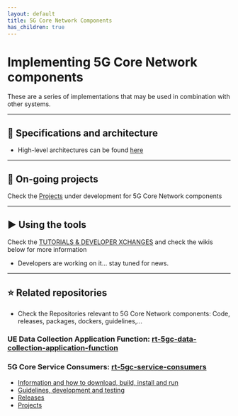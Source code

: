 ```yaml
---
layout: default
title: 5G Core Network Components
has_children: true
---
```


# Implementing 5G Core Network components
These are a series of implementations that may be used in combination with other systems.
***
## 📑 Specifications and architecture
* High-level architectures can be found [here](https://www.5g-mag.com/repositories#5gcore)
***

## 🚧 On-going projects
Check the [Projects](https://github.com/5G-MAG/Getting-Started/wiki/5G-Core-Network-Projects) under development for 5G Core Network components
***

## ▶️ Using the tools
Check the [TUTORIALS & DEVELOPER XCHANGES](https://www.5g-mag.com/tutorials) and check the wikis below for more information
* Developers are working on it... stay tuned for news.
***

## ⭐ Related repositories
* Check the Repositories relevant to 5G Core Network components: Code, releases, packages, dockers, guidelines,...
### UE Data Collection Application Function: [rt-5gc-data-collection-application-function](https://github.com/5G-MAG/rt-5gc-data-collection-application-function)

### 5G Core Service Consumers: [rt-5gc-service-consumers](https://github.com/5G-MAG/rt-5gc-service-consumers)
* [Information and how to download, build, install and run](https://github.com/5G-MAG/rt-5gc-service-consumers#readme)
* [Guidelines, development and testing](https://github.com/5G-MAG/rt-5gc-service-consumers/wiki)
* [Releases](https://github.com/5G-MAG/rt-5gc-service-consumers/releases)
* [Projects](https://github.com/5G-MAG/rt-5gc-service-consumers/projects?query=is%3Aopen)
